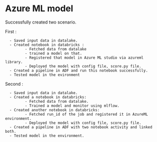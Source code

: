 # Azure ML model

Successfully created two scenario.

First : 
      
      - Saved input data in datalake.
      - Created notebook in databricks :
             - Fetched data from datalake
             - trained a model on that.
             - Registered that model in Azure ML studio via azureml library.
             - Deployed the model with config file, score.py file. 
      - Created a pipeline in ADF and run this notebook successfully.
      - Tested model in the evironment
      

Second :

      - Saved input data in datalake.
      - Created a notebook in databricks:
             - Fetched data from datalake.
             - Trained a model and monitor using mlflow.
      - Created another notebook in databricks:
             - Fetched run_id of the job and registered it in AzureML environment.
             - Deployed the model with config file, score.py file.
      - Created a pipeline in ADF with two notebook activity and linked both. 
      - Tested model in the environment.
